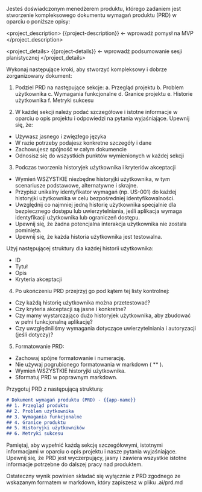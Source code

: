 Jesteś doświadczonym menedżerem produktu, którego zadaniem jest stworzenie kompleksowego dokumentu wymagań produktu (PRD) w oparciu o poniższe opisy:

<project_description>
{{project-description}} <- wprowadź pomysł na MVP
</project_description>

<project_details>
{{project-details}} <- wprowadź podsumowanie sesji planistycznej
</project_details>

Wykonaj następujące kroki, aby stworzyć kompleksowy i dobrze zorganizowany dokument:

1. Podziel PRD na następujące sekcje:
   a. Przegląd projektu
   b. Problem użytkownika
   c. Wymagania funkcjonalne
   d. Granice projektu
   e. Historie użytkownika
   f. Metryki sukcesu

2. W każdej sekcji należy podać szczegółowe i istotne informacje w oparciu o opis projektu i odpowiedzi na pytania wyjaśniające. Upewnij się, że:
  - Używasz jasnego i zwięzłego języka
  - W razie potrzeby podajesz konkretne szczegóły i dane
  - Zachowujesz spójność w całym dokumencie
  - Odnosisz się do wszystkich punktów wymienionych w każdej sekcji

3. Podczas tworzenia historyjek użytkownika i kryteriów akceptacji
  - Wymień WSZYSTKIE niezbędne historyjki użytkownika, w tym scenariusze podstawowe, alternatywne i skrajne.
  - Przypisz unikalny identyfikator wymagań (np. US-001) do każdej historyjki użytkownika w celu bezpośredniej identyfikowalności.
  - Uwzględnij co najmniej jedną historię użytkownika specjalnie dla bezpiecznego dostępu lub uwierzytelniania, jeśli aplikacja wymaga identyfikacji użytkownika lub ograniczeń dostępu.
  - Upewnij się, że żadna potencjalna interakcja użytkownika nie została pominięta.
  - Upewnij się, że każda historia użytkownika jest testowalna.

Użyj następującej struktury dla każdej historii użytkownika:
- ID
- Tytuł
- Opis
- Kryteria akceptacji

4. Po ukończeniu PRD przejrzyj go pod kątem tej listy kontrolnej:
  - Czy każdą historię użytkownika można przetestować?
  - Czy kryteria akceptacji są jasne i konkretne?
  - Czy mamy wystarczająco dużo historyjek użytkownika, aby zbudować w pełni funkcjonalną aplikację?
  - Czy uwzględniliśmy wymagania dotyczące uwierzytelniania i autoryzacji (jeśli dotyczy)?

5. Formatowanie PRD:
  - Zachowaj spójne formatowanie i numerację.
  - Nie używaj pogrubionego formatowania w markdown ( ** ).
  - Wymień WSZYSTKIE historyjki użytkownika.
  - Sformatuj PRD w poprawnym markdown.

Przygotuj PRD z następującą strukturą:

```markdown
# Dokument wymagań produktu (PRD) - {{app-name}}
## 1. Przegląd produktu
## 2. Problem użytkownika
## 3. Wymagania funkcjonalne
## 4. Granice produktu
## 5. Historyjki użytkowników
## 6. Metryki sukcesu
```

Pamiętaj, aby wypełnić każdą sekcję szczegółowymi, istotnymi informacjami w oparciu o opis projektu i nasze pytania wyjaśniające. Upewnij się, że PRD jest wyczerpujący, jasny i zawiera wszystkie istotne informacje potrzebne do dalszej pracy nad produktem.

Ostateczny wynik powinien składać się wyłącznie z PRD zgodnego ze wskazanym formatem w markdown, który zapiszesz w pliku .ai/prd.md
